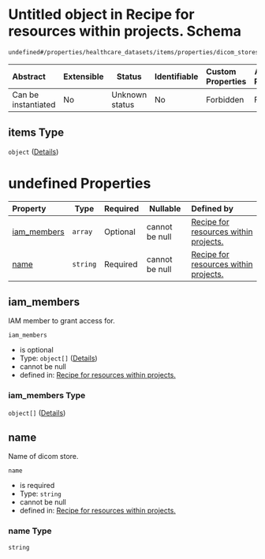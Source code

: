 # Untitled object in Recipe for resources within projects. Schema

```txt
undefined#/properties/healthcare_datasets/items/properties/dicom_stores/items
```




| Abstract            | Extensible | Status         | Identifiable | Custom Properties | Additional Properties | Access Restrictions | Defined In                                                              |
| :------------------ | ---------- | -------------- | ------------ | :---------------- | --------------------- | ------------------- | ----------------------------------------------------------------------- |
| Can be instantiated | No         | Unknown status | No           | Forbidden         | Forbidden             | none                | [resources.schema.json\*](resources.schema.json "open original schema") |

## items Type

`object` ([Details](resources-properties-healthcare_datasets-items-properties-dicom_stores-items.md))

# undefined Properties

| Property                    | Type     | Required | Nullable       | Defined by                                                                                                                                                                                                                                             |
| :-------------------------- | -------- | -------- | -------------- | :----------------------------------------------------------------------------------------------------------------------------------------------------------------------------------------------------------------------------------------------------- |
| [iam_members](#iam_members) | `array`  | Optional | cannot be null | [Recipe for resources within projects.](resources-properties-healthcare_datasets-items-properties-dicom_stores-items-properties-iam_members.md "undefined#/properties/healthcare_datasets/items/properties/dicom_stores/items/properties/iam_members") |
| [name](#name)               | `string` | Required | cannot be null | [Recipe for resources within projects.](resources-properties-healthcare_datasets-items-properties-dicom_stores-items-properties-name.md "undefined#/properties/healthcare_datasets/items/properties/dicom_stores/items/properties/name")               |

## iam_members

IAM member to grant access for.


`iam_members`

-   is optional
-   Type: `object[]` ([Details](resources-properties-healthcare_datasets-items-properties-dicom_stores-items-properties-iam_members-items.md))
-   cannot be null
-   defined in: [Recipe for resources within projects.](resources-properties-healthcare_datasets-items-properties-dicom_stores-items-properties-iam_members.md "undefined#/properties/healthcare_datasets/items/properties/dicom_stores/items/properties/iam_members")

### iam_members Type

`object[]` ([Details](resources-properties-healthcare_datasets-items-properties-dicom_stores-items-properties-iam_members-items.md))

## name

Name of dicom store.


`name`

-   is required
-   Type: `string`
-   cannot be null
-   defined in: [Recipe for resources within projects.](resources-properties-healthcare_datasets-items-properties-dicom_stores-items-properties-name.md "undefined#/properties/healthcare_datasets/items/properties/dicom_stores/items/properties/name")

### name Type

`string`
